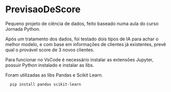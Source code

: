 # PrevisaoDeScore
Pequeno projeto de ciência de dados, feito baseado numa aula do curso Jornada Python.

Após um tratamento dos dados, foi testado dois tipos de IA para achar o melhor modelo, e com base em informações de clientes já existentes, prevê qual o provável score de 3 novos clientes.

Para funcionar no VsCode é necessário instalar as extensões Jupyter, possuir Python instalado e instalar as libs.

Foram utilizadas as libs Pandas e Scikit Learn.

```
  pip install pandas scikit-learn
```
